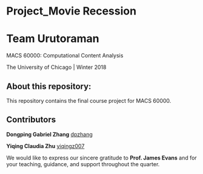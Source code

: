# Project_Movie Recession

# Team Urutoraman

MACS 60000: Computational Content Analysis

The University of Chicago | Winter 2018

## About this repository:
This repository contains the final course project for MACS 60000. 


## Contributors

**Dongping Gabriel Zhang** [dpzhang](https://github.com/dpzhang)

**Yiqing Claudia Zhu** [yiqingz007](https://github.com/yiqingz007)

We would like to express our sincere gratitude to **Prof. James Evans** and 
for your teaching, guidance, and support throughout the quarter.
